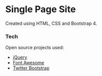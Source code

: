 # Single Page Site

Created using HTML, CSS and Bootstrap 4. 
  
### Tech

Open source projects used:
* [jQuery](https://jquery.com/) 
* [Font Awesome](https://fontawesome.com/?from=io)
* [Twitter Bootstrap](https://getbootstrap.com/)
